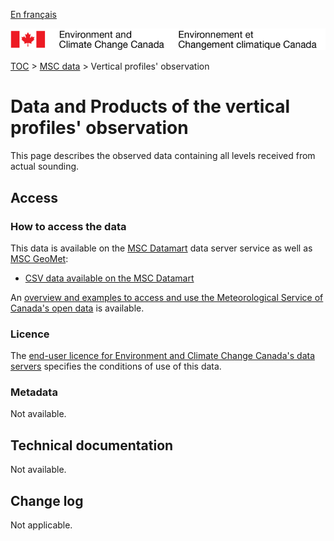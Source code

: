[En français](readme_vertical-profiles-obs_fr.md)

![ECCC logo](../../img_eccc-logo.png)

[TOC](../../readme_en.md) > [MSC data](../readme_en.md) > Vertical profiles' observation

# Data and Products of the vertical profiles' observation

This page describes the observed data containing all levels received from actual sounding.

## Access

### How to access the data

This data is available on the [MSC Datamart](../../msc-datamart/readme_en.md) data server service as well as [MSC GeoMet](../../msc-geomet/readme_en.md):

* [CSV data available on the MSC Datamart](readme_vertical-profiles-obs-datamart_en.md) 

An [overview and examples to access and use the Meteorological Service of Canada's open data](../../usage/readme_en.md) is available.

### Licence

The [end-user licence for Environment and Climate Change Canada's data servers](../../licence/readme_en.md) specifies the conditions of use of this data.

### Metadata

Not available.

## Technical documentation

Not available.

## Change log

Not applicable.
